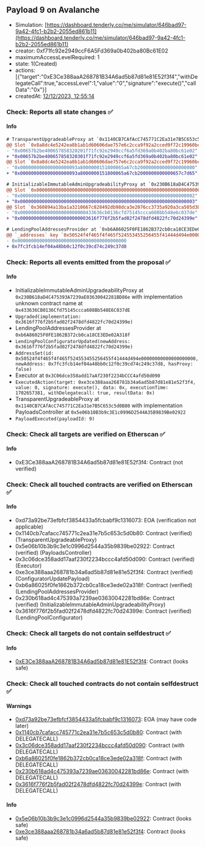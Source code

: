 ## Payload 9 on Avalanche

- Simulation: [https://dashboard.tenderly.co/me/simulator/646bad97-9a42-4fc1-b2b2-2055ed861b11](https://dashboard.tenderly.co/me/simulator/646bad97-9a42-4fc1-b2b2-2055ed861b11)
- creator: 0xf71fc92e2949ccF6A5Fd369a0b402ba80Bc61E02
- maximumAccessLevelRequired: 1
- state: 1(Created)
- actions: [{"target":"0xE3Ce388aaA268781B34A6ad5b87d81e81E52f3f4","withDelegateCall":true,"accessLevel":1,"value":"0","signature":"execute()","callData":"0x"}]
- createdAt: [12/12/2023, 12:55:14](https://snowtrace.io/tx/0x708253a7302dccf458d9e67e23627e9c71be0dd17d12481ed2d6b82ff41ddefa)

### Check: Reports all state changes :white_check_mark:

#### Info


```diff
# TransparentUpgradeableProxy at `0x1140CB7CAfAcC745771C2Ea31e7B5C653c5d0B80` with implementation PayloadsController at `0x5e06b10B3b9c3E1c0996D2544A35B9839Be02922`
@@ Slot `0x8a8dc4e5242ea8b1ab1d60606dae757e6c2cca9f92a2cced9f72c19960bcb458` @@
- "0x00657b2be400657858320201f71fc92e2949ccf6a5fd369a0b402ba80bc61e02"
+ "0x00657b2be400657858320301f71fc92e2949ccf6a5fd369a0b402ba80bc61e02"
@@ Slot `0x8a8dc4e5242ea8b1ab1d60606dae757e6c2cca9f92a2cced9f72c19960bcb459` @@
- "0x000000000000000000093a8000000151800065a67cb200000000000000000000"
+ "0x000000000000000000093a8000000151800065a67cb2000000000000657c7d65"
```

```diff
# InitializableImmutableAdminUpgradeabilityProxy at `0x230B618aD4C475393A7239aE03630042281BD86e` with implementation unknown contract name at `0x433636CB0136Cfd75145ccca608Bb548E6C037dE`
@@ Slot `0x0000000000000000000000000000000000000000000000000000000000000000` @@
- "0x0000000000000000000000000000000000000000000000000000000000000002"
+ "0x0000000000000000000000000000000000000000000000000000000000000003"
@@ Slot `0x360894a13ba1a3210667c828492db98dca3e2076cc3735a920a3ca505d382bbc` @@
- "0x000000000000000000000000433636cb0136cfd75145ccca608bb548e6c037de"
+ "0x0000000000000000000000003616f776f2b5fad02f2478dfd4822fc70d24399e"
```

```diff
# LendingPoolAddressesProvider at `0xb6A86025F0FE1862B372cb0ca18CE3EDe02A318f`
@@ `_addresses` key `0x50524f4f465f4f465f524553455256455f41444d494e00000000000000000000` @@
- 0x0000000000000000000000000000000000000000
+ 0x7fc3fcb14ef04a48bb0c12f0c39cd74c249c37d8

```


### Check: Reports all events emitted from the proposal :white_check_mark:

#### Info

- InitializableImmutableAdminUpgradeabilityProxy at `0x230B618aD4C475393A7239aE03630042281BD86e` with implementation unknown contract name at `0x433636CB0136Cfd75145ccca608Bb548E6C037dE`
- `Upgraded(implementation: 0x3616f776f2b5fad02f2478dfd4822fc70d24399e)`
- LendingPoolAddressesProvider at `0xb6A86025F0FE1862B372cb0ca18CE3EDe02A318f`
- `LendingPoolConfiguratorUpdated(newAddress: 0x3616f776f2b5fad02f2478dfd4822fc70d24399e)`
- `AddressSet(id: 0x50524f4f465f4f465f524553455256455f41444d494e00000000000000000000, newAddress: 0x7fc3fcb14ef04a48bb0c12f0c39cd74c249c37d8, hasProxy: false)`
- Executor at `0x3C06dce358add17aAf230f2234bCCC4afd50d090`
- `ExecutedAction(target: 0xe3ce388aaa268781b34a6ad5b87d81e81e52f3f4, value: 0, signature: execute(), data: 0x, executionTime: 1702657381, withDelegatecall: true, resultData: 0x)`
- TransparentUpgradeableProxy at `0x1140CB7CAfAcC745771C2Ea31e7B5C653c5d0B80` with implementation PayloadsController at `0x5e06b10B3b9c3E1c0996D2544A35B9839Be02922`
- `PayloadExecuted(payloadId: 9)`

### Check: Check all targets are verified on Etherscan :white_check_mark:

#### Info

- 0xE3Ce388aaA268781B34A6ad5b87d81e81E52f3f4: Contract (not verified)

### Check: Check all touched contracts are verified on Etherscan :white_check_mark:

#### Info

- 0xd73a92be73efbfcf3854433a5fcbabf9c1316073: EOA (verification not applicable)
- 0x1140cb7cafacc745771c2ea31e7b5c653c5d0b80: Contract (verified) (TransparentUpgradeableProxy)
- 0x5e06b10b3b9c3e1c0996d2544a35b9839be02922: Contract (verified) (PayloadsController)
- 0x3c06dce358add17aaf230f2234bccc4afd50d090: Contract (verified) (Executor)
- 0xe3ce388aaa268781b34a6ad5b87d81e81e52f3f4: Contract (verified) (ConfiguratorUpdatePayload)
- 0xb6a86025f0fe1862b372cb0ca18ce3ede02a318f: Contract (verified) (LendingPoolAddressesProvider)
- 0x230b618ad4c475393a7239ae03630042281bd86e: Contract (verified) (InitializableImmutableAdminUpgradeabilityProxy)
- 0x3616f776f2b5fad02f2478dfd4822fc70d24399e: Contract (verified) (LendingPoolConfigurator)

### Check: Check all targets do not contain selfdestruct :white_check_mark:

#### Info

- [0xE3Ce388aaA268781B34A6ad5b87d81e81E52f3f4](https://snowtrace.io/address/0xE3Ce388aaA268781B34A6ad5b87d81e81E52f3f4): Contract (looks safe)

### Check: Check all touched contracts do not contain selfdestruct :white_check_mark:

#### Warnings

- [0xd73a92be73efbfcf3854433a5fcbabf9c1316073](https://snowtrace.io/address/0xd73a92be73efbfcf3854433a5fcbabf9c1316073): EOA (may have code later)
- [0x1140cb7cafacc745771c2ea31e7b5c653c5d0b80](https://snowtrace.io/address/0x1140cb7cafacc745771c2ea31e7b5c653c5d0b80): Contract (with DELEGATECALL)
- [0x3c06dce358add17aaf230f2234bccc4afd50d090](https://snowtrace.io/address/0x3c06dce358add17aaf230f2234bccc4afd50d090): Contract (with DELEGATECALL)
- [0xb6a86025f0fe1862b372cb0ca18ce3ede02a318f](https://snowtrace.io/address/0xb6a86025f0fe1862b372cb0ca18ce3ede02a318f): Contract (with DELEGATECALL)
- [0x230b618ad4c475393a7239ae03630042281bd86e](https://snowtrace.io/address/0x230b618ad4c475393a7239ae03630042281bd86e): Contract (with DELEGATECALL)
- [0x3616f776f2b5fad02f2478dfd4822fc70d24399e](https://snowtrace.io/address/0x3616f776f2b5fad02f2478dfd4822fc70d24399e): Contract (with DELEGATECALL)

#### Info

- [0x5e06b10b3b9c3e1c0996d2544a35b9839be02922](https://snowtrace.io/address/0x5e06b10b3b9c3e1c0996d2544a35b9839be02922): Contract (looks safe)
- [0xe3ce388aaa268781b34a6ad5b87d81e81e52f3f4](https://snowtrace.io/address/0xe3ce388aaa268781b34a6ad5b87d81e81e52f3f4): Contract (looks safe)

